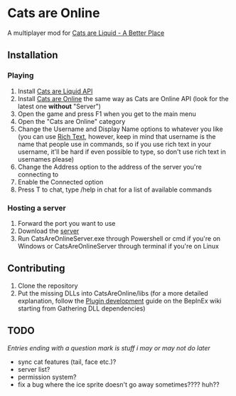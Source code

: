 # Cats are Online
A multiplayer mod for [Cats are Liquid - A Better Place](https://store.steampowered.com/app/1188080)

## Installation
### Playing
1. Install [Cats are Liquid API](https://github.com/cgytrus/CalApi)
2. Install [Cats are Online](https://github.com/cgytrus/CatsAreOnline/releases)
   the same way as Cats are Online API (look for the latest one **without** "Server")
3. Open the game and press F1 when you get to the main menu
4. Open the "Cats are Online" category
5. Change the Username and Display Name options to whatever you like (you can use [Rich Text](https://docs.unity3d.com/Packages/com.unity.ugui@1.0/manual/StyledText.html),
   however, keep in mind that username is the name that people use in commands, so if you use rich text in your username,
   it'll be hard if even possible to type, so don't use rich text in usernames please)
6. Change the Address option to the address of the server you're connecting to
7. Enable the Connected option
8. Press T to chat, type /help in chat for a list of available commands

### Hosting a server
1. Forward the port you want to use
2. Download the [server](https://github.com/cgytrus/CatsAreOnline/releases)
3. Run CatsAreOnlineServer.exe through Powershell or cmd if you're on Windows or CatsAreOnlineServer through terminal if you're on Linux

## Contributing
1. Clone the repository
2. Put the missing DLLs into CatsAreOnline/libs (for a more detailed explanation,
   follow the [Plugin development](https://bepinex.github.io/bepinex_docs/master/articles/dev_guide/plugin_tutorial/1_setup.html)
   guide on the BepInEx wiki starting from Gathering DLL dependencies)
   
## TODO
*Entries ending with a question mark is stuff i may or may not do later*
- sync cat features (tail, face etc.)?
- server list?
- permission system?
- fix a bug where the ice sprite doesn't go away sometimes???? huh??
